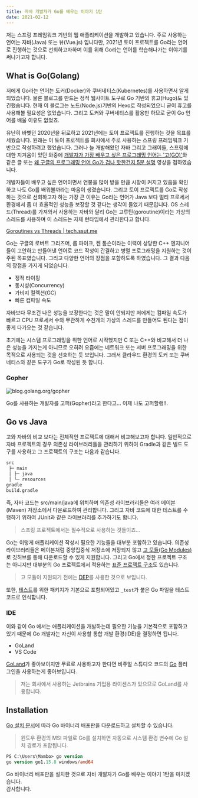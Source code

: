 ```yaml
---
title: 자바 개발자가 Go를 배우는 이야기 1탄
date: 2021-02-12
---
```


저는 스프링 프레임워크 기반의 웹 애플리케이션을 개발하고 있습니다. 주로 사용하는 언어는 자바(Java) 또는 뷰(Vue.js) 입니다만, 2021년 토이 프로젝트를 Go라는 언어로 진행하는 것으로 선회하고자하며 이를 위해 Go라는 언어를 학습해나가는 이야기를 써나가고자 합니다.

## What is Go(Golang)
저에게 Go라는 언어는 도커(Docker)와 쿠버네티스(Kubernetes)를 사용하면서 알게되었습니다. 물론 블로그를 만드는 정적 웹사이트 도구로 Go 기반의 휴고(Hugo)도 있긴했습니다. 현재 이 블로그는 노드(Node.js)기반의 Hexo로 작성되었으니 굳이 휴고를 사용해볼 필요성은 없었습니다. 그리고 도커와 쿠버네티스를 활용만 하므로 굳이 Go 언어를 배울 이유도 없었죠.

유난히 바빳던 2020년을 뒤로하고 2021년에는 토이 프로젝트를 진행하는 것을 목표를 세웠습니다. 원래는 이 토이 프로젝트를 회사에서 주로 사용하는 스프링 프레임워크 기반으로 작성하려고 했었습니다. 그러나 늘 개발해왔던 자바 그리고 그래이들, 스프링에 대한 지겨움이 있던 와중에 [개발자가 가장 배우고 싶은 프로그래밍 언어는 '고(GO)'](https://zdnet.co.kr/view/?no=20200205112108)와 같은 글 또는 [왜 구글의 프로그래밍 언어 Go가 겁나 핫한건지 5분 설명](https://www.youtube.com/watch?v=VDaMhtWNSQU) 영상을 접하였습니다. 

개발자들이 배우고 싶은 언어이면서 연봉을 많이 받을 만큼 시장이 커지고 있음을 확인하고 나도 Go를 배워볼까라는 마음이 생겼습니다. 그리고 토이 프로젝트를 Go로 작성하는 것으로 선회하고자 하는 가장 큰 이유는 Go라는 언어가 Java 보다 멀티 프로세서 환경에서 좀 더 효율적인 성능을 보장할 것 같다는 생각이 들었기 때문입니다. OS 스레드(Thread)를 가져와서 사용하는 자바와 달리 Go는 고루틴(goroutine)이라는 가상의 스레드를 사용하며 이 스레드는 자체 런타임에서 관리한다고 합니다.

[Goroutines vs Threads | tech.ssut.me](https://tech.ssut.me/goroutine-vs-threads/)


Go는 구글의 로버트 그리즈머, 롭 파이크, 켄 톰슨이라는 이력이 상당한 C++ 엔지니어들이 고안하고 만들어낸 언어로 코드 작성이 간결하고 병렬 프로그래밍을 지원하는 것이 주된 목표였습니다. 그리고 다양한 언어의 장점을 포함하도록 하였습니다. 그 결과 다음의 장점을 가지게 되었습니다.

- 정적 타이핑
- 동시성(Concurrency)
- 가비지 컬렉션(GC)
- 빠른 컴파일 속도

자바보다 무조건 나은 성능을 보장한다는 것은 말이 안되지만 저에게는 컴파일 속도가 빠르고 CPU 프로세서 수와 무관하게 수천개의 가상의 스레드를 만들어도 된다는 점이 좋게 다가오는 것 같습니다.

초기에는 시스템 프로그래밍을 위한 언어로 시작했지만 C 또는 C++와 비교해서 더 나은 성능을 가지는게 아니므로 오히려 요즘에는 네트워크 또는 서버 프로그래밍을 위한 목적으로 사용되는 것을 선호하는 듯 보입니다. 그래서 클라우드 환경의 도커 또는 쿠버네티스와 같은 도구가 Go로 작성된 듯 합니다.

### Gopher
![blog.golang.org/gopher](https://blog.golang.org/gopher/header.jpg)

Go를 사용하는 개발자를 고퍼(Gopher)라고 한다고... 이제 나도 고퍼할랭!!.

## Go vs Java
고와 자바의 비교 보다는 전체적인 프로젝트에 대해서 비교해보고자 합니다. 일반적으로 자바 프로젝트의 경우 의존성 라이브러리들을 관리하기 위하여 Gradle과 같은 빌드 도구를 사용하고 그 프로젝트의 구조는 다음과 같습니다.

```sh
src
 ├─ main
 │ ├─ java
 │ └─ resources
gradle
build.gradle
```

즉, 자바 코드는 src/main/java에 위치하며 의존성 라이브러리들은 여러 메이븐(Maven) 저장소에서 다운로드하여 관리합니다. 그리고 자바 코드에 대한 테스트를 수행하기 위하여 JUnit과 같은 라이브러리를 추가하기도 합니다.

> 스프링 프로젝트에서는 필수적으로 사용하는 것들이죠...

Go는 이렇게 애플리케이션 작성시 필요한 기능들을 대부분 포함하고 있습니다. 의존성 라이브러리들은 메이븐처럼 중앙집중식 저장소에 저장되지 않고 [고 모듈(Go Modules)](https://blog.golang.org/using-go-modules)로 깃허브를 통해 다운로드할 수 있게 지원합니다. 그리고 Go에서 정한 프로젝트 구조는 아니지만 대부분의 Go 프로젝트에서 적용하는 [표준 프로젝트 구조](https://github.com/golang-standards/project-layout)도 있습니다.

> 고 모듈이 지원되기 전에는 [DEP](https://golang.github.io/dep/)를 사용한 것으로 보입니다.

또한, [테스트](https://golang.org/pkg/testing/)를 위한 패키지가 기본으로 포함되어있고 `_test`가 붙은 Go 파일을 테스트 코드로 인식합니다.

### IDE
이와 같이 Go 에서는 애플리케이션을 개발하는데 필요한 기능을 기본적으로 포함하고 있기 때문에 Go 개발자는 자신이 사용할 통합 개발 환경(IDE)을 결정하면 됩니다.

- GoLand
- VS Code

[GoLand](https://www.jetbrains.com/ko-kr/go/)가 좋아보이지만 무료로 사용하고자 한다면 비쥬얼 스튜디오 코드의 [Go](https://marketplace.visualstudio.com/items?itemName=golang.Go) 플러그인을 사용하는게 좋아보입니다.

> 저는 회사에서 사용하는 Jetbrains 기업용 라이센스가 있으므로 GoLand를 사용합니다.

## Installation
[Go 설치 문서](https://golang.org/doc/install)에 따라 Go 바이너리 배포판을 다운로드하고 설치할 수 있습니다. 

> 윈도우 환경의 MSI 파일로 Go를 설치하면 자동으로 시스템 환경 변수에 Go 설치 경로가 포함됩니다.

```ps
PS C:\Users\Mambo> go version
go version go1.15.8 windows/amd64
```

Go 바이너리 배포판을 설치한 것으로 자바 개발자가 Go를 배우는 이야기 1탄을 마치겠습니다.  
감사합니다.
